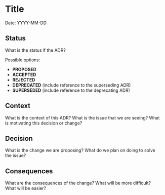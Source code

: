 # Title

Date: YYYY-MM-DD

## Status

What is the status if the ADR?

Possible options:
* __PROPOSED__
* __ACCEPTED__
* __REJECTED__
* __DEPRECATED__ (include reference to the superseding ADR)
* __SUPERSEDED__ (include reference to the deprecating ADR)

## Context

What is the context of this ADR? What is the issue that we are seeing? What is motivating this decision or change?

## Decision

What is the change we are proposing? What do we plan on doing to solve the issue?

## Consequences

What are the consequences of the change? What will be more difficult? What will be easier?